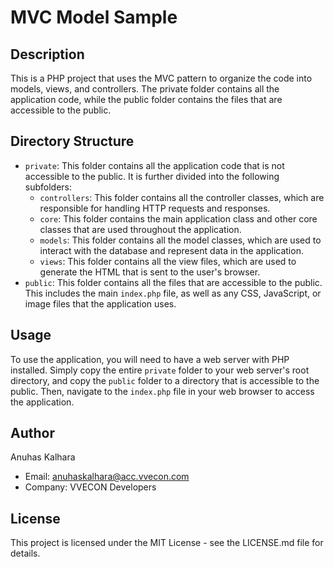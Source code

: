 # MVC Model Sample

## Description

This is a PHP project that uses the MVC pattern to organize the code into models, views, and controllers. The private folder contains all the application code, while the public folder contains the files that are accessible to the public.

## Directory Structure

- `private`: This folder contains all the application code that is not accessible to the public. It is further divided into the following subfolders:
  - `controllers`: This folder contains all the controller classes, which are responsible for handling HTTP requests and responses.
  - `core`: This folder contains the main application class and other core classes that are used throughout the application.
  - `models`: This folder contains all the model classes, which are used to interact with the database and represent data in the application.
  - `views`: This folder contains all the view files, which are used to generate the HTML that is sent to the user's browser.
- `public`: This folder contains all the files that are accessible to the public. This includes the main `index.php` file, as well as any CSS, JavaScript, or image files that the application uses.

## Usage

To use the application, you will need to have a web server with PHP installed. Simply copy the entire `private` folder to your web server's root directory, and copy the `public` folder to a directory that is accessible to the public. Then, navigate to the `index.php` file in your web browser to access the application.

## Author

Anuhas Kalhara

- Email: anuhaskalhara@acc.vvecon.com
- Company: VVECON Developers

## License

This project is licensed under the MIT License - see the LICENSE.md file for details.
